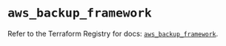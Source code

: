# `aws_backup_framework`

Refer to the Terraform Registry for docs: [`aws_backup_framework`](https://registry.terraform.io/providers/hashicorp/aws/5.77.0/docs/resources/backup_framework).
